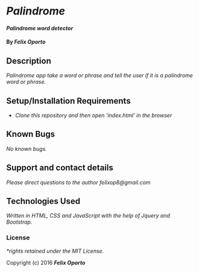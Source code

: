 # _Palindrome_

#### _Palindrome word detector_

#### By _**Felix Oporto**_

## Description

_Palindrome app take a word or phrase and tell the user if it is a palindrome word or phrase._

## Setup/Installation Requirements

* _Clone this repository and then open 'index.html' in the browser_

## Known Bugs

_No known bugs._

## Support and contact details

_Please direct questions  to the author felixop8@gmail.com_

## Technologies Used

_Written in HTML, CSS and JavaScript with the help of Jquery and Bootstrap._

### License

_*rights retained under the MIT License._

Copyright (c) 2016 **_Felix Oporto_**
